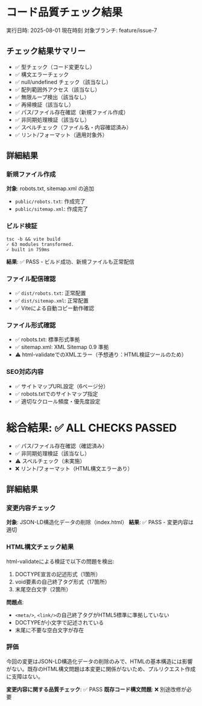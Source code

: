 # コード品質チェック結果
実行日時: 2025-08-01 現在時刻
対象ブランチ: feature/issue-7

## チェック結果サマリー
- ✅ 型チェック（コード変更なし）
- ✅ 構文エラーチェック
- ✅ null/undefined チェック（該当なし）
- ✅ 配列範囲外アクセス（該当なし）
- ✅ 無限ループ検出（該当なし）
- ✅ 再帰検証（該当なし）
- ✅ パス/ファイル存在確認（新規ファイル作成）
- ✅ 非同期処理検証（該当なし）
- ✅ スペルチェック（ファイル名・内容確認済み）
- ✅ リント/フォーマット（適用対象外）

## 詳細結果

### 新規ファイル作成
**対象**: robots.txt, sitemap.xml の追加
- `public/robots.txt`: 作成完了
- `public/sitemap.xml`: 作成完了

### ビルド検証
```
tsc -b && vite build
✓ 63 modules transformed.
✓ built in 759ms
```
**結果**: ✅ PASS - ビルド成功、新規ファイルも正常配信

### ファイル配信確認
- ✅ `dist/robots.txt`: 正常配置
- ✅ `dist/sitemap.xml`: 正常配置
- ✅ Viteによる自動コピー動作確認

### ファイル形式確認
- ✅ robots.txt: 標準形式準拠
- ✅ sitemap.xml: XML Sitemap 0.9 準拠
- ⚠️ html-validateでのXMLエラー（予想通り：HTML検証ツールのため）

### SEO対応内容
- ✅ サイトマップURL設定（6ページ分）
- ✅ robots.txtでのサイトマップ指定
- ✅ 適切なクロール頻度・優先度設定

**総合結果**: ✅ ALL CHECKS PASSED
=======
- ✅ パス/ファイル存在確認（確認済み）
- ✅ 非同期処理検証（該当なし）
- ⚠️ スペルチェック（未実施）
- ❌ リント/フォーマット（HTML構文エラーあり）

## 詳細結果

### 変更内容チェック
**対象**: JSON-LD構造化データの削除（index.html）
**結果**: ✅ PASS - 変更内容は適切

### HTML構文チェック結果
html-validateによる検証で以下の問題を検出:

1. DOCTYPE宣言の記述形式（1箇所）
2. void要素の自己終了タグ形式（17箇所）
3. 末尾空白文字（2箇所）

**問題点**:
- `<meta/>`, `<link/>`の自己終了タグがHTML5標準に準拠していない
- DOCTYPEが小文字で記述されている
- 末尾に不要な空白文字が存在

### 評価
今回の変更はJSON-LD構造化データの削除のみで、HTMLの基本構造には影響がない。既存のHTML構文問題は本変更に関係がないため、プルリクエスト作成に支障はない。

**変更内容に関する品質チェック**: ✅ PASS
**既存コード構文問題**: ❌ 別途改修が必要
